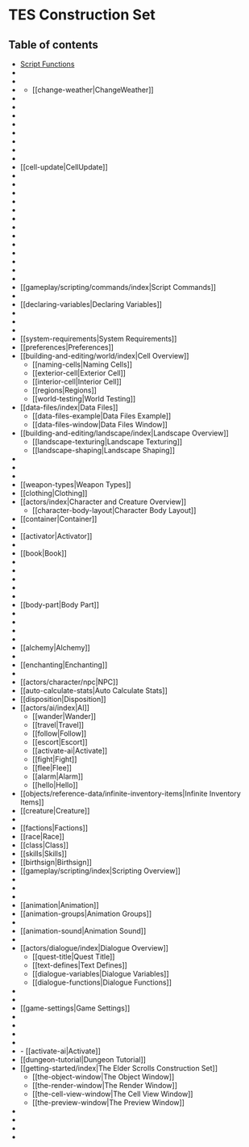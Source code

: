 # TES Construction Set

## Table of contents

- [Script Functions](<ScriptFunctions.md>)
- [](<MoonPhases.md>)
- [](<InventoryScripts.md>)
- [](<PlaceAtPC.md>)
	- [[change-weather|ChangeWeather]]
- [](<ModRegion.md>)
- [](<GetCurrentPackage.md>)
- [](<StatScriptFunctions.md>)
- [](<ScriptRunning.md>)
- [](<StartScript.md>)
- [](<StopScript.md>)
- [](<Position.md>)
- [](<PositionCell.md>)
- [[cell-update|CellUpdate]]
- [](<GetPos.md>)
- [](<GetAngle.md>)
- [](<GetStartingPos.md>)
- [](<GetStartingAngle.md>)
- [](<GetSecondsPassed.md>)
- [](<PlayGroup.md>)
- [](<LoopGroup.md>)
- [](<SkipAnim.md>)
- [](<Move.md>)
- [](<Rotate.md>)
- [](<RotateWorld.md>)
- [](<MoveWorld.md>)
- [](<GetPlayerDistance.md>)
- [[gameplay/scripting/commands/index|Script Commands]]
- [](<UsingVariablesinFunctions.md>)
- [[declaring-variables|Declaring Variables]]
- [](begin.md)
- [](end.md)
- [](<ObjectReferencing.md>)
- [[system-requirements|System Requirements]]
- [[preferences|Preferences]]
- [[building-and-editing/world/index|Cell Overview]]
	- [[naming-cells|Naming Cells]]
	- [[exterior-cell|Exterior Cell]]
	- [[interior-cell|Interior Cell]]
	- [[regions|Regions]]
	- [[world-testing|World Testing]]
- [[data-files/index|Data Files]]
	- [[data-files-example|Data Files Example]]
	- [[data-files-window|Data Files Window]]
- [[building-and-editing/landscape/index|Landscape Overview]]
	- [[landscape-texturing|Landscape Texturing]]
	- [[landscape-shaping|Landscape Shaping]]
- [](object-overview.md)
- [](<Static.md>)
- [](<Weapon.md>)
- [[weapon-types|Weapon Types]]
- [[clothing|Clothing]]
- [[actors/index|Character and Creature Overview]]
	- [[character-body-layout|Character Body Layout]]
- [[container|Container]]
- [](<ObjectReference.md>)
- [[activator|Activator]]
- [](door.md)
- [[book|Book]]
- [](<Ingredient.md>)
- [](apparatus.md)
- [](<Lockpick.md>)
- [](<Probe.md>)
- [](<MiscItem.md>)
- [[body-part|Body Part]]
- [](<Light.md>)
- [](<WaterLayer.md>)
- [](<RepairItem.md>)
- [](<Spellmaking.md>)
- [[alchemy|Alchemy]]
- [](<LeveledItem.md>)
- [[enchanting|Enchanting]]
- [](<Ownership.md>)
- [[actors/character/npc|NPC]]
- [[auto-calculate-stats|Auto Calculate Stats]]
- [[disposition|Disposition]]
- [[actors/ai/index|AI]]
	- [[wander|Wander]]
	- [[travel|Travel]]
	- [[follow|Follow]]
	- [[escort|Escort]]
	- [[activate-ai|Activate]]
	- [[fight|Fight]]
	- [[flee|Flee]]
	- [[alarm|Alarm]]
	- [[hello|Hello]]
- [[objects/reference-data/infinite-inventory-items|Infinite Inventory Items]]
- [[creature|Creature]]
- [](<LeveledCreature.md>)
- [[factions|Factions]]
- [[race|Race]]
- [[class|Class]]
- [[skills|Skills]]
- [[birthsign|Birthsign]]
- [[gameplay/scripting/index|Scripting Overview]]
- [](<GlobalScripts.md>)
- [](<StartScripts.md>)
- [](<SampleScript.md>)
- [[animation|Animation]]
- [[animation-groups|Animation Groups]]
- [](base-character-animation.md)
- [[animation-sound|Animation Sound]]
- [](<Magic.md>)
- [[actors/dialogue/index|Dialogue Overview]]
	- [[quest-title|Quest Title]]
	- [[text-defines|Text Defines]]
	- [[dialogue-variables|Dialogue Variables]]
	- [[dialogue-functions|Dialogue Functions]]
- [](<FriendHit.md>)
- [](<J4POAA.md>)
- [[game-settings|Game Settings]]
- [](<MessageBox.md>)
- [](<Random.md>)
- [](<MenuMode.md>)
- [](<UsedOnMe.md>)
- [](<OnActivate.md>)
			- [[activate-ai|Activate]]
- [[dungeon-tutorial|Dungeon Tutorial]]
- [[getting-started/index|The Elder Scrolls Construction Set]]
	- [[the-object-window|The Object Window]]
	- [[the-render-window|The Render Window]]
	- [[the-cell-view-window|The Cell View Window]]
	- [[the-preview-window|The Preview Window]]
- [](<GetEffect.md>)
- [](<RemoveEffects.md>)
- [](<MagicEffectList.md>)
- [](<PCRace.md>)
